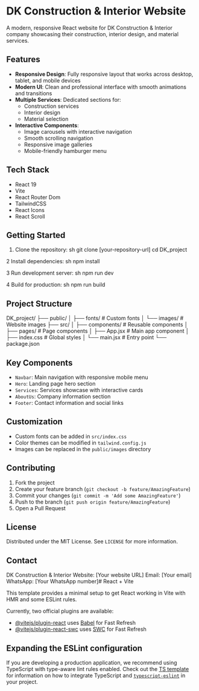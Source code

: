 # DK Construction & Interior Website

A modern, responsive React website for DK Construction & Interior company showcasing their construction, interior design, and material services.

## Features

- **Responsive Design**: Fully responsive layout that works across desktop, tablet, and mobile devices
- **Modern UI**: Clean and professional interface with smooth animations and transitions
- **Multiple Services**: Dedicated sections for:
  - Construction services
  - Interior design
  - Material selection
- **Interactive Components**:
  - Image carousels with interactive navigation
  - Smooth scrolling navigation
  - Responsive image galleries
  - Mobile-friendly hamburger menu

## Tech Stack

- React 19
- Vite
- React Router Dom
- TailwindCSS
- React Icons
- React Scroll

## Getting Started

1. Clone the repository:
sh
git clone [your-repository-url]
cd DK_project

2 Install dependencies:
sh
npm install

3 Run development server:
sh
npm run dev

4 Build for production:
sh
npm run build

## Project Structure

DK_project/
├── public/
│   ├── fonts/         # Custom fonts
│   └── images/        # Website images
├── src/
│   ├── components/    # Reusable components
│   ├── pages/         # Page components
│   ├── App.jsx        # Main app component
│   ├── index.css      # Global styles
│   └── main.jsx       # Entry point
└── package.json

## Key Components

- `Navbar`: Main navigation with responsive mobile menu
- `Hero`: Landing page hero section
- `Services`: Services showcase with interactive cards
- `AboutUs`: Company information section
- `Footer`: Contact information and social links

## Customization

- Custom fonts can be added in `src/index.css`
- Color themes can be modified in `tailwind.config.js`
- Images can be replaced in the `public/images` directory

## Contributing

1. Fork the project
2. Create your feature branch (`git checkout -b feature/AmazingFeature`)
3. Commit your changes (`git commit -m 'Add some AmazingFeature'`)
4. Push to the branch (`git push origin feature/AmazingFeature`)
5. Open a Pull Request

## License

Distributed under the MIT License. See `LICENSE` for more information.

## Contact

DK Construction & Interior
Website: [Your website URL]
Email: [Your email]
WhatsApp: [Your WhatsApp number]# React + Vite

This template provides a minimal setup to get React working in Vite with HMR and some ESLint rules.

Currently, two official plugins are available:

- [@vitejs/plugin-react](https://github.com/vitejs/vite-plugin-react/blob/main/packages/plugin-react) uses [Babel](https://babeljs.io/) for Fast Refresh
- [@vitejs/plugin-react-swc](https://github.com/vitejs/vite-plugin-react/blob/main/packages/plugin-react-swc) uses [SWC](https://swc.rs/) for Fast Refresh

## Expanding the ESLint configuration

If you are developing a production application, we recommend using TypeScript with type-aware lint rules enabled. Check out the [TS template](https://github.com/vitejs/vite/tree/main/packages/create-vite/template-react-ts) for information on how to integrate TypeScript and [`typescript-eslint`](https://typescript-eslint.io) in your project.
